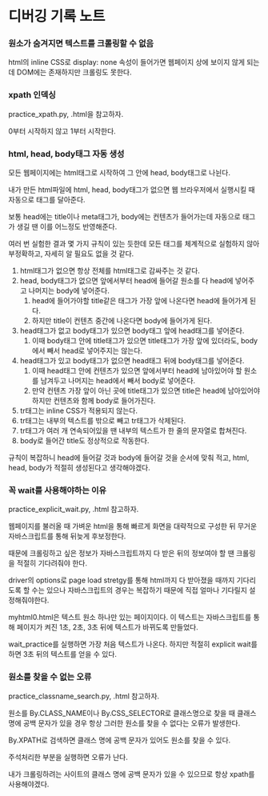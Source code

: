 # 디버깅 기록 노트

### 원소가 숨겨지면 텍스트를 크롤링할 수 없음

html의 inline CSS로 display: none 속성이 들어가면 웹페이지 상에 보이지 않게 되는데 DOM에는 존재하지만 크롤링도 못한다.

### xpath 인덱싱

practice_xpath.py, .html을 참고하자.

0부터 시작하지 않고 1부터 시작한다.

### html, head, body태그 자동 생성

모든 웹페이지에는 html태그로 시작하여 그 안에 head, body태그로 나뉜다.

내가 만든 html파일에 html, head, body태그가 없으면 웹 브라우저에서 실행시킬 때 자동으로 태그를 달아준다.

보통 head에는 title이나 meta태그가, body에는 컨텐츠가 들어가는데 자동으로 태그가 생길 땐 이를 어느정도 반영해준다.

여러 번 실험한 결과 몇 가지 규칙이 있는 듯한데 모든 태그를 체계적으로 실험하지 않아 부정확하고, 자세히 알 필요도 없을 것 같다.

1. html태그가 없으면 항상 전체를 html태그로 감싸주는 것 같다.
2. head, body태그가 없으면 앞에서부터 head에 들어갈 원소를 다 head에 넣어주고 나머지는 body에 넣어준다.
   1. head에 들어가야할 title같은 태그가 가장 앞에 나온다면 head에 들어가게 된다.
   2. 하지만 title이 컨텐츠 중간에 나온다면 body에 들어가게 된다.
3. head태그가 없고 body태그가 있으면 body태그 앞에 head태그를 넣어준다.
   1. 이때 body태그 안에 title태그가 있으면 title태그가 가장 앞에 있더라도, body에서 빼서 head로 넣어주지는 않는다.
4. head태그가 있고 body태그가 없으면 head태그 뒤에 body태그를 넣어준다.
   1. 이때 head태그 안에 컨텐츠가 있으면 앞에서부터 head에 남아있어야 할 원소를 남겨두고 나머지는 head에서 빼서 body로 넣어준다.
   2. 만약 컨텐츠 가장 앞이 아닌 곳에 title태그가 있으면 title은 head에 남아있어야 하지만 컨텐츠와 함께 body로 들어가진다.
5. tr태그는 inline CSS가 적용되지 않는다.
6. tr태그는 내부의 텍스트를 밖으로 빼고 tr태그가 삭제된다.
7. tr태그가 여러 개 연속되어있을 땐 내부의 텍스트가 한 줄의 문자열로 합쳐진다.
8. body로 들어간 title도 정상적으로 작동한다.

규칙이 복잡하니 head에 들어갈 것과 body에 들어갈 것을 순서에 맞춰 적고, html, head, body가 적절히 생성된다고 생각해야겠다.

### 꼭 wait를 사용해야하는 이유

practice_explicit_wait.py, .html 참고하자.

웹페이지를 불러올 때 가벼운 html을 통해 빠르게 화면을 대략적으로 구성한 뒤 무거운 자바스크립트를 통해 뒤늦게 후보정한다.

때문에 크롤링하고 싶은 정보가 자바스크립트까지 다 받은 뒤의 정보여야 할 땐 크롤링을 적절히 기다려줘야 한다.

driver의 options로 page load stretgy를 통해 html까지 다 받아졌을 때까지 기다리도록 할 수는 있으나 자바스크립트의 경우는 복잡하기 때문에 직접 얼마나 기다릴지 설정해줘야한다.

myhtml0.html은 텍스트 원소 하나만 있는 페이지이다. 이 텍스트는 자바스크립트를 통해 페이지가 켜진 1초, 2초, 3초 뒤에 텍스트가 바뀌도록 만들었다.

wait_practice를 실행하면 가장 처음 텍스트가 나온다. 하지만 적절히 explicit wait를 하면 3초 뒤의 텍스트를 얻을 수 있다.

### 원소를 찾을 수 없는 오류

practice_classname_search.py, .html 참고하자.

원소를 By.CLASS_NAME이나 By.CSS_SELECTOR로 클래스명으로 찾을 때 클래스 명에 공백 문자가 있을 경우 항상 그러한 원소를 찾을 수 없다는 오류가 발생한다.

By.XPATH로 검색하면 클래스 명에 공백 문자가 있어도 원소를 찾을 수 있다.

주석처리한 부분을 실행하면 오류가 난다.

내가 크롤링하려는 사이트의 클래스 명에 공백 문자가 있을 수 있으므로 항상 xpath를 사용해야겠다.